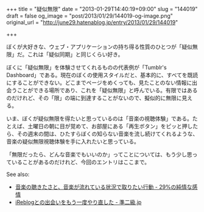 +++
title = "疑似無限"
date = "2013-01-29T14:40:19+09:00"
slug = "144019"
draft = false
og_image = "post/2013/01/29/144019-og-image.png"
original_url = "http://june29.hatenablog.jp/entry/2013/01/29/144019"

+++

<p>ぼくが大好きな、ウェブ・アプリケーションの持ち得る性質のひとつが「疑似無限」だ。これは「疑似同期」と同じくらい好き。</p>
<p>ぼくに「疑似無限」を体験させてくれるものの代表例が「Tumblr's Dashboard」である。現在のぼくの使用スタイルだと、基本的に、すべてを既読にすることができない。どこまでページをめくっても、見たことのない情報に出会うことができる場所であり、これを「疑似無限」と呼んでいる。有限ではあるのだけれど、その「限」の端に到達することがないので、擬似的に無限に見える。</p>
<p>いま、ぼくが疑似無限を得たいと思っているのは「音楽の視聴体験」である。たとえば、土曜日の朝に目が覚めて、お部屋にある「再生ボタン」をピッと押したら、その週末の間は、ひたすらぼくの知らない音楽を流し続けてくれるような、音楽の疑似無限視聴体験を手に入れたいと思っている。</p>
<p>「無限だったら、どんな音楽でもいいのか」ってことについては、もう少し思っていることがあるのだけれど、今回のエントリはここまで。</p>
<p>See also:</p>

<ul>
<li><a href="http://june29.hatenablog.jp/entry/2012/12/04/005718" title="音楽の聴きたさと、音楽が流れている状況で取りたい行動 - 29%の純情な感情">音楽の聴きたさと、音楽が流れている状況で取りたい行動 - 29%の純情な感情</a></li>
<li><a href="http://june29.jp/2011/02/06/i-remade-ireblog/" title="iReblogとの出会いをもう一度やり直した - 準二級.jp">iReblogとの出会いをもう一度やり直した - 準二級.jp</a></li>
</ul>